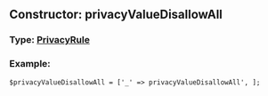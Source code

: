 ## Constructor: privacyValueDisallowAll  



### Type: [PrivacyRule](../types/PrivacyRule.md)

### Example:


```
$privacyValueDisallowAll = ['_' => privacyValueDisallowAll', ];
```